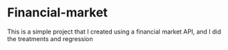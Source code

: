 # Financial-market
This is a simple project that I created using a financial market API, and I did the treatments and regression
